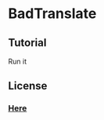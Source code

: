 # BadTranslate
## Tutorial
Run it

## License
### [Here](https://github.com/MrCatGitHub/BadTranslate?tab=MPL-2.0-1-ov-file)
